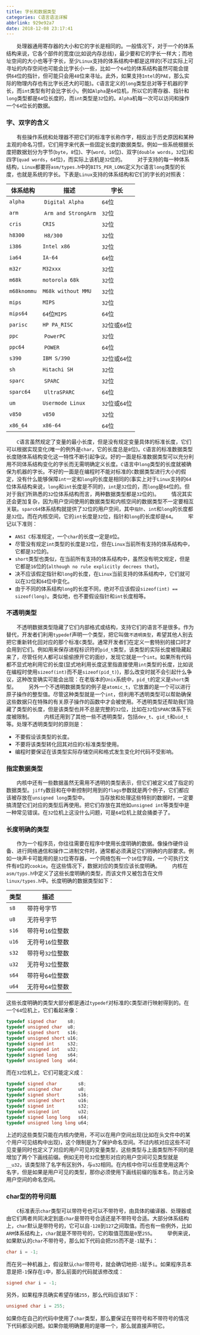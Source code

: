 ```yaml
---
title: 字长和数据类型
categories: C语言语法详解
abbrlink: 929e92a7
date: 2018-12-08 23:17:41
---
```

&emsp;&emsp;处理器通用寄存器的大小和它的字长是相同的。一般情况下，对于一个的体系结构来说，它各个部件的宽度(比如说内存总线)，最少要和它的字长一样大；而地址空间的大小也等于字长，至少`Linux`支持的体系结构中都是这样的(不过实际上可寻址的内存空间也可能会比字长小一些，比如一个`64`位的体系结构虽然可能会提供`64`位的指针，但可能只会用`48`位来寻址。此外，如果支持`Intel`的`PAE`，那么实际的物理内存也有比字长还大的可能)。`C`语言定义的`long`类型总对等于机器的字长，而`int`类型有时会比字长小。例如`Alpha`是`64`位机，所以它的寄存器、指针和`long`类型都是`64`位长度的，而`int`类型是`32`位的。`Alpha`机每一次可以访问和操作一个`64`位长的数据。

### 字、双字的含义

&emsp;&emsp;有些操作系统和处理器不把它们的标准字长称作字，相反出于历史原因和某种主观的命名习惯，它们用字来代表一些固定长度的数据类型。例如一些系统根据长度把数据划分为字节(`byte`，`8`位)、字(`word`，`16`位)、双字(`double words`，`32`位)和四字(`quad words`，`64`位)，而实际上该机是`32`位的。
&emsp;&emsp;对于支持的每一种体系结构，`Linux`都要将`asm/types.h`中的`BITS_PER_LONG`定义为`C`语言`long`类型的长度，也就是系统的字长。下表是`Linux`支持的体系结构和它们的字长的对照表：

体系结构     | 描述                | 字长
------------|---------------------|-----
`alpha`     | `Digital Alpha`     | `64`位
`arm`       | `Arm and StrongArm` | `32`位
`cris`      | `CRIS`              | `32`位
`h8300`     | `H8/300`            | `32`位
`i386`      | `Intel x86`         | `32`位
`ia64`      | `IA-64`             | `64`位
`m32r`      | `M32xxx`            | `32`位
`m68k`      | `motorola 68k`      | `32`位
`m68knommu` | `M68k without MMU`  | `32`位
`mips`      | `MIPS`              | `32`位
`mips64`    | `64`位`MIPS`        | `64`位
`parisc`    | `HP PA_RISC`        | `32`位或`64`位
`ppc`       | `PowerPC`           | `32`位
`ppc64`     | `POWER`             | `64`位
`s390`      | `IBM S/390`         | `32`位或`64`位
`sh`        | `Hitachi SH`        | `32`位
`sparc`     | `SPARC`             | `32`位
`sparc64`   | `UltraSPARC`        | `64`位
`um`        | `Usermode Linux`    | `32`位或`64`位
`v850`      | `v850`              | `32`位
`x86_64`    | `x86-64`            | `64`位

&emsp;&emsp;`C`语言虽然规定了变量的最小长度，但是没有规定变量具体的标准长度，它们可以根据实现变化(唯一的例外是`char`，它的长度总是`8`位)。`C`语言的标准数据类型长度随体系结构变化这一特性不断引起争议。好的一面是标准数据类型可以充分利用不同体系结构变化的字长而无需明确定义长度。`C`语言中`long`类型的长度就被确保为机器的字长。不好的一面是在编程时不能对标准的`C`数据类型进行大小的假定，没有什么能够保障`int`一定和`long`的长度是相同的(事实上对于`Linux`支持的`64`位体系结构来说，`long`和`int`长度是不同的，`int`是`32`位的，而`long`是`64`位的。但对于我们所熟悉的`32`位体系结构而言，两种数据类型都是`32`位的)。
&emsp;&emsp;情况其实还会更加复杂，因为用户空间使用的数据类型和内核空间的数据类型不一定要相互关联。`sparc64`体系结构就提供了`32`位的用户空间，其中`指针`、`int`和`long`的长度都是`32`位。而在内核空间，它的`int`长度是`32`位，指针和`long`的长度却是`64`。
&emsp;&emsp;牢记以下准则：

- `ANSI C`标准规定，一个`char`的长度一定是`8`位。
- 尽管没有规定`int`类型的长度是`32`位，但在`Linux`当前所有支持的体系结构中，它都是`32`位的。
- `short`类型也类似，在当前所有支持的体系结构中，虽然没有明文规定，但是它都是`16`位的(`although no rule explicitly decrees that`)。
- 决不应该假定指针和`long`的长度，在`Linux`当前支持的体系结构中，它们就可以在`32`位和`64`位中变化。
- 由于不同的体系结构`long`的长度不同，绝对不应该假设`sizeof(int) == sizeof(long)`。类似地，也不要假设指针和`int`长度相等。

### 不透明类型

&emsp;&emsp;不透明数据类型隐藏了它们内部格式或结构，支持它们的语言不是很多。作为替代，开发者们利用`typedef`声明一个类型，把它叫做`不透明类型`，希望其他人别去把它重新转化回对应的那个标准`C`类型。通常开发者们在定义一套特别的接口时才会用到它们。例如用来保存进程标识符的`pid_t`类型，该类型的实际长度被隐藏起来了，尽管任何人都可以偷偷撩开它的面纱，发现它就是一个`int`。如果所有代码都不显式地利用它的长度(显式地利用长度这里指直接使用`int`类型的长度，比如说在编程时使用`sizeof(int)`而不是`sizeof(pid_t)`)，那么改变时就不会引起什么争议，这种改变确实可能会出现：在老版本的`Unix`系统中，`pid_t`的定义是`short`类型。
&emsp;&emsp;另外一个不透明数据类型的例子是`atomic_t`，它放置的是一个可以进行原子操作的整型值。尽管这种类型就是一个`int`，但利用不透明类型可以帮助确保这些数据只在特殊的有关原子操作的函数中才会被使用。不透明类型还帮助我们隐藏了类型的长度，但是该类型也并不总是完整的`32`位，比如在`32`位`SPARC`体系下长度被限制。
&emsp;&emsp;内核还用到了其他一些不透明类型，包括`dev_t`、`gid_t`和`uid_t`等。处理不透明类型时的原则是：

- 不要假设该类型的长度。
- 不要将该类型转化回其对应的`C`标准类型使用。
- 编程时要保证在该类型实际存储空间和格式发生变化时代码不受影响。

### 指定数据类型

&emsp;&emsp;内核中还有一些数据虽然无需用不透明的类型表示，但它们被定义成了指定的数据类型。`jiffy`数目和在中断控制时用到的`flags`参数就是两个例子，它们都应该被存放在`unsigned long`类型中。
&emsp;&emsp;当存放和处理这些特别的数据时，一定要搞清楚它们对应的类型后再使用。把它们存放在其他如`unsigned int`等类型中是一种常见错误。在`32`位机上这没什么问题，可是`64`位机上就会捅娄子了。

### 长度明确的类型

&emsp;&emsp;作为一个程序员，你往往需要在程序中使用长度明确的数据。像操作硬件设备、进行网络通信和操作二进制文件时，通常都必须满足它们明确的内部要求。例如一块声卡可能用的是`32`位寄存器，一个网络包有一个`16`位字段，一个可执行文件有`8`位的`cookie`。在这些情况下，数据对应的类型应该长度明确。
&emsp;&emsp;内核在`asm/typs.h`中定义了这些长度明确的类型，而该文件又被包含在文件`linux/types.h`中。长度明确的数据类型如下：

类型  | 描述
------|-------
`s8`  | 带符号字节
`u8`  | 无符号字节
`s16` | 带符号`16`位整数
`u16` | 无符号`16`位整数
`s32` | 带符号`32`位整数
`u32` | 无符号`32`位整数
`s64` | 带符号`64`位整数
`u64` | 无符号`64`位整数

这些长度明确的类型大部分都是通过`typedef`对标准的`C`类型进行映射得到的。在一个`64`位机上，它们看起来像：

``` cpp
typedef signed char    s8;
typedef unsigned char  u8;
typedef signed short   s16;
typedef unsigned short u16;
typedef signed int     s32;
typedef unsigned int   u32;
typedef signed long    s64;
typedef unsigned long  u64;
```

而在`32`位机上，它们可能定义成：

``` cpp
typedef signed char        s8;
typedef unsigned char      u8;
typedef signed short       s16;
typedef unsigned short     u16;
typedef signed int         s32;
typedef unsigned int       u32;
typedef signed long long   s64;
typedef unsigned long long u64;
```

上述的这些类型只能在内核内使用，不可以在用户空间出现(比如在头文件中的某个用户可见结构中出现)，这个限制是为了保护命名空间。不过内核对应这些不可见变量同时也定义了对应的用户可见的变量类型，这些类型与上面类型所不同的是增加了两个下画线前缀。例如无符号`32`位整形对应的用户空间可见类型就是`__u32`，该类型除了名字有区别外，与`u32`相同。在内核中你可以任意使用这两个名字，但是如果是用户可见的类型，那你必须使用下画线前缀的版本名，防止污染用户空间的命名空间。

### char型的符号问题

&emsp;&emsp;`C`标准表示`char`类型可以带符号也可以不带符号，由具体的编译器、处理器或由它们两者共同决定到底`char`是带符号合适还是不带符号合适。大部分体系结构上，`char`默认是带符号的，它可以自`-128`到`127`之间取值。而也有一些例外，比如`ARM`体系结构上，`char`就是不带符号的，它的取值范围是`0`至`255`。
&emsp;&emsp;举例来说，如果默认的`char`不带符号，那么如下代码会把`255`而不是`-1`赋予`i`：

``` cpp
char i = -1;
```

而在另一种机器上，假设默认`char`带符号，就会确切地把`-1`赋予`i`。如果程序员本意是把`-1`保存在`i`中，那么前面的代码就该修改成：

``` cpp
signed char i = -1;
```

另外，如果程序员确实希望存储`255`，那么代码应该如下：

``` c
unsigned char i = 255;
```

如果你在自己的代码中使用了`char`类型，那么要保证在带符号和不带符号的情况下代码都没问题。如果你能明确要用的是哪一个，那么就直接声明它。